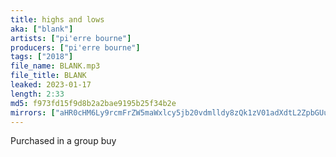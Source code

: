 ```yaml
---
title: highs and lows
aka: ["blank"]
artists: ["pi'erre bourne"]
producers: ["pi'erre bourne"]
tags: ["2018"]
file_name: BLANK.mp3
file_title: BLANK
leaked: 2023-01-17
length: 2:33
md5: f973fd15f9d8b2a2bae9195b25f34b2e
mirrors: ["aHR0cHM6Ly9rcmFrZW5maWxlcy5jb20vdmlldy8zQk1zV01adXdtL2ZpbGUuaHRtbA==", "aHR0cHM6Ly9kYnJlZS5vcmcvdi82NTk2M2M="]
---
```

Purchased in a group buy
